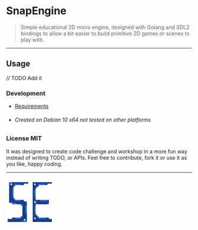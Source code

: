 # SnapEngine

> Simple educational 2D micro engine, designed with Golang and SDL2 bindings to allow a bit easier to build primitive 2D games or scenes to play with.

___
## Usage

// TODO Add it

### Development
- [Requirements](https://github.com/veandco/go-sdl2#requirements)
- ###### Created on Debian 10 x64 not tested on other platforms

### License MIT
It was designed to create code challenge and workshop in a more fun way instead of writing TODO, or APIs. 
Feel free to contribute, fork it or use it as you like, happy coding.
___
![SnapEngineLogo](assets/snap_engine_logo.png "Logo")
